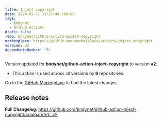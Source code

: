```yaml
---
title: Inject copyright
date: 2024-02-21 11:23:44 +00:00
tags:
  - bndynet
  - GitHub Actions
draft: false
repo: bndynet/github-action-inject-copyright
marketplace: https://github.com/marketplace/actions/inject-copyright
version: v2
dependentsNumber: "6"
---
```



Version updated for **bndynet/github-action-inject-copyright** to version **v2**.
- This action is used across all versions by **6** repositories.

Go to the [GitHub Marketplace](https://github.com/marketplace/actions/inject-copyright) to find the latest changes.

## Release notes

**Full Changelog**: https://github.com/bndynet/github-action-inject-copyright/compare/v1...v2
